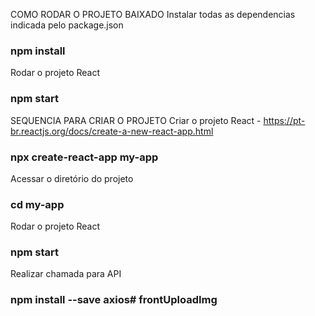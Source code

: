 COMO RODAR O PROJETO BAIXADO
Instalar todas as dependencias indicada pelo package.json
### npm install

Rodar o projeto React 
### npm start


SEQUENCIA PARA CRIAR O PROJETO
Criar o projeto React - https://pt-br.reactjs.org/docs/create-a-new-react-app.html
### npx create-react-app my-app

Acessar o diretório do projeto
### cd my-app

Rodar o projeto React 
### npm start

Realizar chamada para API
### npm install --save axios#   f r o n t U p l o a d I m g  
 